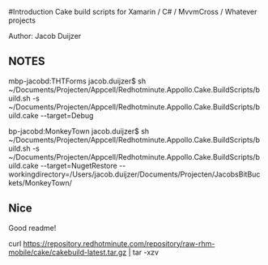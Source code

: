 #Introduction 
Cake build scripts for Xamarin / C# / MvvmCross / Whatever projects

Author: Jacob Duijzer

## NOTES

mbp-jacobd:THTForms jacob.duijzer$ sh ~/Documents/Projecten/Appcell/Redhotminute.Appollo.Cake.BuildScripts/build.sh -s ~/Documents/Projecten/Appcell/Redhotminute.Appollo.Cake.BuildScripts/build.cake --target=Debug

bp-jacobd:MonkeyTown jacob.duijzer$ sh ~/Documents/Projecten/Appcell/Redhotminute.Appollo.Cake.BuildScripts/build.sh -s ~/Documents/Projecten/Appcell/Redhotminute.Appollo.Cake.BuildScripts/build.cake --target=NugetRestore --workingdirectory=/Users/jacob.duijzer/Documents/Projecten/JacobsBitBuckets/MonkeyTown/

## Nice


Good readme!

curl https://repository.redhotminute.com/repository/raw-rhm-mobile/cake/cakebuild-latest.tar.gz | tar -xzv
